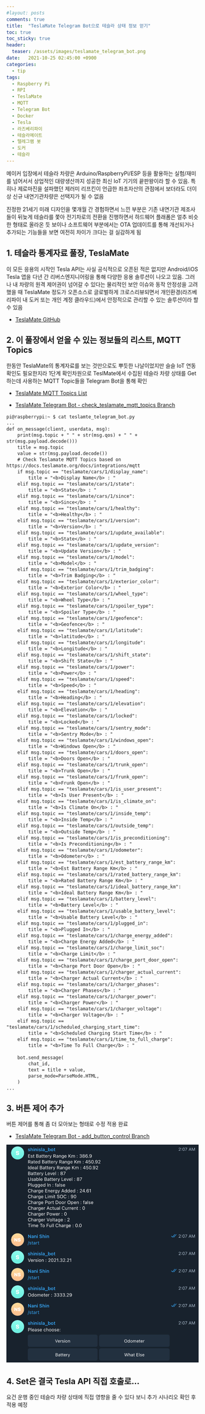 ```yaml
---
#layout: posts
comments: true
title:  "TeslaMate Telegram Bot으로 테슬라 상태 정보 얻기"
toc: true
toc_sticky: true
header:
  teaser: /assets/images/teslamate_telegram_bot.png
date:   2021-10-25 02:45:00 +0900
categories:
  - tip
tags:
  - Raspberry Pi
  - RPI
  - TeslaMate
  - MQTT
  - Telegram Bot
  - Docker
  - Tesla
  - 라즈베리파이
  - 테슬라메이트
  - 텔레그램 봇
  - 도커
  - 테슬라
---
```

메이커 입장에서 테슬라 차량은 Arduino/RaspberryPi/ESP 등을 활용하는 실험/재미를 넘어서서 상업적인 대량생산까지 성공한 최신 IoT 기기의 끝판왕이라 할 수 있음. 특히나 제로마진을 설파했던 제러미 리프킨이 언급한 좌초자산의 관점에서 보더라도 더이상 신규 내연기관차량은 선택지가 될 수 없음

진정한 21세기 미래 디자인을 몇개월 간 경험하면서 느낀 부분은 기존 내연기관 제조사들이 뒤늦게 테슬라를 쫓아 전기차로의 전환을 진행하면서 하드웨어 플래폼은 얼추 비슷한 형태로 올라온 듯 보이나 소프트웨어 부분에서는 OTA 업데이트를 통해 개선되거나 추가되는 기능들을 보면 여전히 차이가 크다는 걸 실감하게 됨

## 1. 테슬라 통계자료 풀장, TeslaMate

이 모든 응용의 시작인 Tesla API는 사실 공식적으로 오픈된 적은 없지만 Android/iOS Tesla 앱을 다년 간 리버스엔지니어링을 통해 다양한 응용 솔루션이 나오고 있음. 그러나 내 차량의 원격 제어권이 넘어갈 수 있다는 물리적인 보안 이슈와 동작 안정성을 고려했을 때 TeslaMate 정도가 오픈소스로 글로벌하게 크로스리뷰되면서 개인환경(라즈베리파이 내 도커 또는 개인 계정 클라우드)에서 안정적으로 관리할 수 있는 솔루션이라 할 수 있음

- [TeslaMate GitHub](https://github.com/adriankumpf/teslamate)

## 2. 이 풀장에서 얻을 수 있는 정보들의 리스트, MQTT Topics

한동안 TeslaMate의 통계자료를 보는 것만으로도 뿌듯한 나날이었지만 슬슬 IoT 연동 확인도 필요한지라 1단계 확인차원으로 TeslMate에서 수집된 테슬라 차량 상태를 Get하는데 사용하는 MQTT Topic들을 Telegram Bot을 통해 확인

- [TeslaMate MQTT Topics List](https://docs.teslamate.org/docs/integrations/mqtt#mqtt-topics)

- [TeslaMate Telegram Bot - check_teslamate_mqtt_topics Branch](https://github.com/nanishin/TeslaMate_Telegram_Bot/tree/check_teslamate_mqtt_topics)

```shell
pi@raspberrypi:~ $ cat teslamte_telegram_bot.py
...
def on_message(client, userdata, msg):
    print(msg.topic + " " + str(msg.qos) + " " + str(msg.payload.decode()))
    title = msg.topic
    value = str(msg.payload.decode())
    # Check Teslamate MQTT Topics based on https://docs.teslamate.org/docs/integrations/mqtt
    if msg.topic == "teslamate/cars/1/display_name":
        title = "<b>Display Name</b> : "
    elif msg.topic == "teslamate/cars/1/state":
        title = "<b>State</b> : "
    elif msg.topic == "teslamate/cars/1/since":
        title = "<b>Since</b> : "
    elif msg.topic == "teslamate/cars/1/healthy":
        title = "<b>Healthy</b> : "
    elif msg.topic == "teslamate/cars/1/version":
        title = "<b>Version</b> : "
    elif msg.topic == "teslamate/cars/1/update_available":
        title = "<b>State</b> : "
    elif msg.topic == "teslamate/cars/1/update_version":
        title = "<b>Update Version</b> : "
    elif msg.topic == "teslamate/cars/1/model":
        title = "<b>Model</b> : "
    elif msg.topic == "teslamate/cars/1/trim_badging":
        title = "<b>Trim Badging</b> : "
    elif msg.topic == "teslamate/cars/1/exterior_color":
        title = "<b>Exterior Color</b> : "
    elif msg.topic == "teslamate/cars/1/wheel_type":
        title = "<b>Wheel Type</b> : "
    elif msg.topic == "teslamate/cars/1/spoiler_type":
        title = "<b>Spoiler Type</b> : "
    elif msg.topic == "teslamate/cars/1/geofence":
        title = "<b>Geofence</b> : "
    elif msg.topic == "teslamate/cars/1/latitude":
        title = "<b>latitude</b> : "
    elif msg.topic == "teslamate/cars/1/longitude":
        title = "<b>Longitude</b> : "
    elif msg.topic == "teslamate/cars/1/shift_state":
        title = "<b>Shift State</b> : "
    elif msg.topic == "teslamate/cars/1/power":
        title = "<b>Power</b> : "
    elif msg.topic == "teslamate/cars/1/speed":
        title = "<b>Speed</b> : "
    elif msg.topic == "teslamate/cars/1/heading":
        title = "<b>Heading</b> : "
    elif msg.topic == "teslamate/cars/1/elevation":
        title = "<b>Elevation</b> : "
    elif msg.topic == "teslamate/cars/1/locked":
        title = "<b>Locked</b> : "
    elif msg.topic == "teslamate/cars/1/sentry_mode":
        title = "<b>Sentry Mode</b> : "
    elif msg.topic == "teslamate/cars/1/windows_open":
        title = "<b>Windows Open</b> : "
    elif msg.topic == "teslamate/cars/1/doors_open":
        title = "<b>Doors Open</b> : "
    elif msg.topic == "teslamate/cars/1/trunk_open":
        title = "<b>Trunk Open</b> : "
    elif msg.topic == "teslamate/cars/1/frunk_open":
        title = "<b>Frunk Open</b> : "
    elif msg.topic == "teslamate/cars/1/is_user_present":
        title = "<b>Is User Present</b> : "
    elif msg.topic == "teslamate/cars/1/is_climate_on":
        title = "<b>Is Climate On</b> : "
    elif msg.topic == "teslamate/cars/1/inside_temp":
        title = "<b>Inside Temp</b> : "
    elif msg.topic == "teslamate/cars/1/outside_temp":
        title = "<b>Outside Temp</b> : "
    elif msg.topic == "teslamate/cars/1/is_preconditioning":
        title = "<b>Is Preconditioning</b> : "
    elif msg.topic == "teslamate/cars/1/odometer":
        title = "<b>Odometer</b> : "
    elif msg.topic == "teslamate/cars/1/est_battery_range_km":
        title = "<b>Est Battery Range Km</b> : "
    elif msg.topic == "teslamate/cars/1/rated_battery_range_km":
        title = "<b>Rated Battery Range Km</b> : "
    elif msg.topic == "teslamate/cars/1/ideal_battery_range_km":
        title = "<b>Ideal Battery Range Km</b> : "
    elif msg.topic == "teslamate/cars/1/battery_level":
        title = "<b>Battery Level</b> : "
    elif msg.topic == "teslamate/cars/1/usable_battery_level":
        title = "<b>Usable Battery Level</b> : "
    elif msg.topic == "teslamate/cars/1/plugged_in":
        title = "<b>Plugged In</b> : "
    elif msg.topic == "teslamate/cars/1/charge_energy_added":
        title = "<b>Charge Energy Added</b> : "
    elif msg.topic == "teslamate/cars/1/charge_limit_soc":
        title = "<b>Charge Limit</b> : "
    elif msg.topic == "teslamate/cars/1/charge_port_door_open":
        title = "<b>Charge Port Door Open</b> : "
    elif msg.topic == "teslamate/cars/1/charger_actual_current":
        title = "<b>Charger Actual Current</b> : "
    elif msg.topic == "teslamate/cars/1/charger_phases":
        title = "<b>Charger Phases</b> : "
    elif msg.topic == "teslamate/cars/1/charger_power":
        title = "<b>Charger Power</b> : "
    elif msg.topic == "teslamate/cars/1/charger_voltage":
        title = "<b>Charger Voltage</b> : "
    elif msg.topic == "teslamate/cars/1/scheduled_charging_start_time":
        title = "<b>Scheduled Charging Start Time</b> : "
    elif msg.topic == "teslamate/cars/1/time_to_full_charge":
        title = "<b>Time To Full Charge</b> : "

    bot.send_message(
        chat_id,
        text = title + value,
        parse_mode=ParseMode.HTML,
    )
...
```

## 3. 버튼 제어 추가

버튼 제어를 통해 좀 더 모아보는 형태로 수정 적용 완료

- [TeslaMate Telegram Bot - add_button_control Branch](https://github.com/nanishin/TeslaMate_Telegram_Bot/tree/add_button_control)

![Tesla Vehicle Information with TeslaMate MQTT Topics](/assets/images/teslamate_telegram_bot.png)

## 4. Set은 결국 Tesla API 직접 호출로...

요건 운행 중인 테슬라 차량 상태에 직접 영향을 줄 수 있다 보니 추가 시나리오 확인 후 적용 예정
